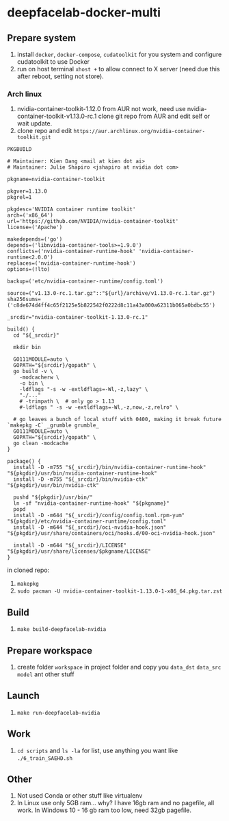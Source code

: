 # deepfacelab-docker-multi
## Prepare system
1. install `docker`, `docker-compose`, `cudatoolkit` for you system and configure cudatoolkit to use Docker
2. run on host terminal `xhost +` to allow connect to X server (need due this after reboot, setting not store).
### Arch linux
1. nvidia-container-toolkit-1.12.0 from AUR not work, need use nvidia-container-toolkit-v1.13.0-rc.1 clone git repo from AUR and edit self or wait update. 
2. clone repo and edit `https://aur.archlinux.org/nvidia-container-toolkit.git`

`PKGBUILD`
```
# Maintainer: Kien Dang <mail at kien dot ai>
# Maintainer: Julie Shapiro <jshapiro at nvidia dot com>

pkgname=nvidia-container-toolkit

pkgver=1.13.0
pkgrel=1

pkgdesc='NVIDIA container runtime toolkit'
arch=('x86_64')
url='https://github.com/NVIDIA/nvidia-container-toolkit'
license=('Apache')

makedepends=('go')
depends=('libnvidia-container-tools>=1.9.0')
conflicts=('nvidia-container-runtime-hook' 'nvidia-container-runtime<2.0.0')
replaces=('nvidia-container-runtime-hook')
options=(!lto)

backup=('etc/nvidia-container-runtime/config.toml')

source=("v1.13.0-rc.1.tar.gz"::"${url}/archive/v1.13.0-rc.1.tar.gz")
sha256sums=('c8de674d4ff4c65f2125e5b822542f0222d8c11a43a000a62311b065a0bdbc55')

_srcdir="nvidia-container-toolkit-1.13.0-rc.1"

build() {
  cd "${_srcdir}"

  mkdir bin

  GO111MODULE=auto \
  GOPATH="${srcdir}/gopath" \
  go build -v \
    -modcacherw \
    -o bin \
    -ldflags "-s -w -extldflags=-Wl,-z,lazy" \
    "./..."
    # -trimpath \  # only go > 1.13
    #-ldflags " -s -w -extldflags=-Wl,-z,now,-z,relro" \

  # go leaves a bunch of local stuff with 0400, making it break future `makepkg -C` _grumble grumble_
  GO111MODULE=auto \
  GOPATH="${srcdir}/gopath" \
  go clean -modcache
}

package() {
  install -D -m755 "${_srcdir}/bin/nvidia-container-runtime-hook" "${pkgdir}/usr/bin/nvidia-container-runtime-hook"
  install -D -m755 "${_srcdir}/bin/nvidia-ctk" "${pkgdir}/usr/bin/nvidia-ctk"

  pushd "${pkgdir}/usr/bin/"
  ln -sf "nvidia-container-runtime-hook" "${pkgname}"
  popd
  install -D -m644 "${_srcdir}/config/config.toml.rpm-yum" "${pkgdir}/etc/nvidia-container-runtime/config.toml"
  install -D -m644 "${_srcdir}/oci-nvidia-hook.json" "${pkgdir}/usr/share/containers/oci/hooks.d/00-oci-nvidia-hook.json"

  install -D -m644 "${_srcdir}/LICENSE" "${pkgdir}/usr/share/licenses/$pkgname/LICENSE"
}
```
in cloned repo:
1. `makepkg`
2. `sudo pacman -U nvidia-container-toolkit-1.13.0-1-x86_64.pkg.tar.zst`
## Build
1. `make build-deepfacelab-nvidia`
## Prepare workspace
1. create folder `workspace` in project folder and copy you `data_dst` `data_src` `model` ant other stuff
## Launch
1. `make run-deepfacelab-nvidia`
## Work
1. `cd scripts` and `ls -la` for list, use anything you want like `./6_train_SAEHD.sh`

## Other
1. Not used Conda or other stuff like virtualenv
2. In Linux use only 5GB ram... why? I have 16gb ram and no pagefile, all work. In Windows 10 - 16 gb ram too low, need 32gb pagefile.